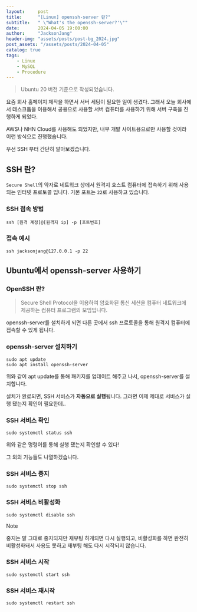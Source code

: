 ```yaml
---
layout:     post
title:      "[Linux] openssh-server 란?"
subtitle:   " \"What's the openssh-server?'\""
date:       2024-04-05 19:00:00
author:     "JacksonJang"
header-img: "assets/posts/post-bg_2024.jpg"
post_assets: "/assets/posts/2024-04-05"
catalog: true
tags:
    - Linux
    - MySQL
    - Procedure
---
```

> Ubuntu 20 버전 기준으로 작성되었습니다.

요즘 회사 홈페이지 제작을 하면서 서버 세팅이 필요한 일이 생겼다. 그래서 오늘 회사에서 데스크톱을 이용해서 공용으로 사용할 서버 컴퓨터를 사용하기 위해 서버 구축을 진행하게 되었다. 

AWS나 NHN Cloud를 사용해도 되었지만, 내부 개발 사이트용으로만 사용할 것이라 이런 방식으로 진행했습니다.

우선 SSH 부터 간단히 알아보겠습니다.

## SSH 란?
`Secure Shell`의 약자로 네트워크 상에서 원격지 호스트 컴퓨터에 접속하기 위해 사용되는 인터넷 프로토콜 입니다. 기본 포트는 `22`로 사용하고 있습니다.

### SSH 접속 방법
```shell
ssh [원격 계정]@[원격지 ip] -p [포트번호]
```

### 접속 예시
```shell
ssh jacksonjang@127.0.0.1 -p 22
```

## Ubuntu에서 openssh-server 사용하기

### OpenSSH 란?
> Secure Shell Protocol을 이용하여 암호화된 통신 세션을 컴퓨터 네트워크에 제공하는 컴퓨터 프로그램의 모임입니다.

openssh-server를 설치하게 되면 다른 곳에서 ssh 프로토콜을 통해 원격지 컴퓨터에 접속할 수 있게 됩니다.

### openssh-server 설치하기
```shell
sudo apt update
sudo apt install openssh-server
```

위와 같이 apt update를 통해 패키지를 업데이트 해주고 나서, openssh-server를 설치합니다.

설치가 완료되면, SSH 서비스가 **자동으로 실행**됩니다.
그러면 이제 제대로 서비스가 실행 됐는지 확인이 필요한데..

### SSH 서비스 확인
```shell
sudo systemctl status ssh
```

위와 같은 명령어를 통해 실행 됐는지 확인할 수 있다!

그 외의 기능들도 나열하겠습니다.

### SSH 서비스 중지
```shell
sudo systemctl stop ssh
```

### SSH 서비스 비활성화
```shell
sudo systemctl disable ssh
```

> [!NOTE]
> 중지는 말 그대로 중지되지만 재부팅 하게되면 다시 실행되고, 비활성화를 하면 완전히 비활성화돼서 사용도 못하고 재부팅 해도 다시 시작되지 않습니다.

### SSH 서비스 시작
```shell
sudo systemctl start ssh
```

### SSH 서비스 재시작
```shell
sudo systemctl restart ssh
```

